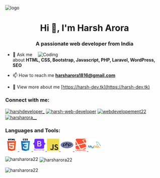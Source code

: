 ![logo]([https://images.pexels.com/photos/577585/pexels-photo-577585.jpeg?auto=compress&cs=tinysrgb&w=1260&h=750&dpr=1](https://images.pexels.com/photos/270404/pexels-photo-270404.jpeg?auto=compress&cs=tinysrgb&w=1260&h=750&dpr=1))
<h1 align="center">Hi 👋, I'm Harsh Arora</h1>
<h3 align="center">A passionate web developer from India</h3>

<img align="right" width="400" alt="Coding" src="https://www.wishdd.com/one/wp-content/uploads/2022/02/91382-web-development.gif">


- 💬 Ask me about **HTML, CSS, Bootstrap, Javascript, PHP, Laravel, WordPress, SEO**

- 📫 How to reach me **harsharora1816@gmail.com**

- 📄 View more about me [https://harsh-dev.tk](https://harsh-dev.tk)

<h3 align="left">Connect with me:</h3>
<p align="left">
<a href="https://twitter.com/harshdeveloper_" target="blank"><img align="center" src="https://raw.githubusercontent.com/rahuldkjain/github-profile-readme-generator/master/src/images/icons/Social/twitter.svg" alt="harshdeveloper_" height="30" width="40" /></a>
<a href="https://linkedin.com/in/harsh-web-developer" target="blank"><img align="center" src="https://raw.githubusercontent.com/rahuldkjain/github-profile-readme-generator/master/src/images/icons/Social/linked-in-alt.svg" alt="harsh-web-developer" height="30" width="40" /></a>
<a href="https://fb.com/webdevelopement22" target="blank"><img align="center" src="https://raw.githubusercontent.com/rahuldkjain/github-profile-readme-generator/master/src/images/icons/Social/facebook.svg" alt="webdevelopement22" height="30" width="40" /></a>
<a href="https://instagram.com/harsharora__" target="blank"><img align="center" src="https://raw.githubusercontent.com/rahuldkjain/github-profile-readme-generator/master/src/images/icons/Social/instagram.svg" alt="harsharora__" height="30" width="40" /></a>
</p>

<h3 align="left">Languages and Tools:</h3>
<p align="left"> <a href="https://www.w3.org/html/" target="_blank" rel="noreferrer"> <img src="https://raw.githubusercontent.com/devicons/devicon/master/icons/html5/html5-original-wordmark.svg" alt="html5" width="40" height="40"/> </a>  <a href="https://www.w3schools.com/css/" target="_blank" rel="noreferrer"> <img src="https://raw.githubusercontent.com/devicons/devicon/master/icons/css3/css3-original-wordmark.svg" alt="css3" width="40" height="40"/> </a><a href="https://getbootstrap.com" target="_blank" rel="noreferrer"> <img src="https://raw.githubusercontent.com/devicons/devicon/master/icons/bootstrap/bootstrap-plain-wordmark.svg" alt="bootstrap" width="40" height="40"/> </a>  <a href="https://developer.mozilla.org/en-US/docs/Web/JavaScript" target="_blank" rel="noreferrer"> <img src="https://raw.githubusercontent.com/devicons/devicon/master/icons/javascript/javascript-original.svg" alt="javascript" width="40" height="40"/> </a> 
<a href="https://www.php.net" target="_blank" rel="noreferrer"> <img src="https://raw.githubusercontent.com/devicons/devicon/master/icons/php/php-original.svg" alt="php" width="40" height="40"/> </a><a href="https://laravel.com/" target="_blank" rel="noreferrer"> <img src="https://raw.githubusercontent.com/devicons/devicon/master/icons/laravel/laravel-plain-wordmark.svg" alt="laravel" width="40" height="40"/> </a> <a href="https://www.mysql.com/" target="_blank" rel="noreferrer"> <img src="https://raw.githubusercontent.com/devicons/devicon/master/icons/mysql/mysql-original-wordmark.svg" alt="mysql" width="40" height="40"/> </a>  </p>

<p><img align="left" src="https://github-readme-stats.vercel.app/api/top-langs?username=harsharora22&show_icons=true&locale=en&layout=compact" alt="harsharora22" /></p>

<p>&nbsp;<img align="center" src="https://github-readme-stats.vercel.app/api?username=harsharora22&show_icons=true&locale=en" alt="harsharora22" /></p>

<p><img align="center" src="https://github-readme-streak-stats.herokuapp.com/?user=harsharora22&" alt="harsharora22" /></p>
